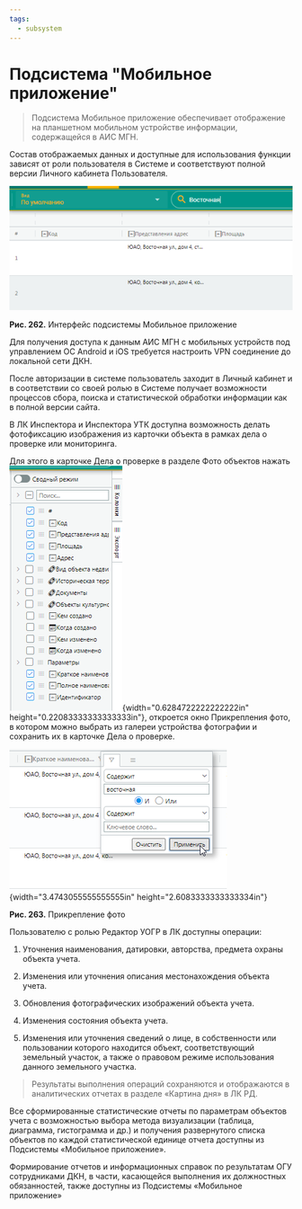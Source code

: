 ```yaml
---
tags:
  - subsystem
---
```

Подсистема \"Мобильное приложение\"
===================================

> Подсистема Мобильное приложение обеспечивает отображение на планшетном
> мобильном устройстве информации, содержащейся в АИС МГН.

Состав отображаемых данных и доступные для использования функции зависят
от роли пользователя в Системе и соответствуют полной версии Личного
кабинета Пользователя.

![](images/media/image1.png)

**Рис. 262.** Интерфейс подсистемы Мобильное приложение

Для получения доступа к данным АИС МГН с мобильных устройств под
управлением ОС Android и iOS требуется настроить VPN соединение до
локальной сети ДКН.

После авторизации в системе пользователь заходит в Личный кабинет и в
соответствии со своей ролью в Системе получает возможности процессов
сбора, поиска и статистической обработки информации как в полной версии
сайта.

В ЛК Инспектора и Инспектора УТК доступна возможность делать
фотофиксацию изображения из карточки объекта в рамках дела о проверке
или мониторинга.

Для этого в карточке Дела о проверке в разделе Фото объектов нажать
![](images/media/image2.png){width="0.6284722222222222in"
height="0.22083333333333333in"}, откроется окно Прикрепления фото, в
котором можно выбрать из галереи устройства фотографии и сохранить их в
карточке Дела о проверке.

![](images/media/image3.png){width="3.4743055555555555in"
height="2.6083333333333334in"}

**Рис. 263.** Прикрепление фото

Пользователю с ролью Редактор УОГР в ЛК доступны операции:

1.  Уточнения наименования, датировки, авторства, предмета охраны
    объекта учета.

2.  Изменения или уточнения описания местонахождения объекта учета.

3.  Обновления фотографических изображений объекта учета.

4.  Изменения состояния объекта учета.

5.  Изменения или уточнения сведений о лице, в собственности или
    пользовании которого находится объект, соответствующий земельный
    участок, а также о правовом режиме использования данного земельного
    участка.

> Результаты выполнения операций сохраняются и отображаются в
> аналитических отчетах в разделе «Картина дня» в ЛК РД.

Все сформированные статистические отчеты по параметрам объектов учета с
возможностью выбора метода визуализации (таблица, диаграмма, гистограмма
и др.) и получения развернутого списка объектов по каждой статистической
единице отчета доступны из Подсистемы «Мобильное приложение».

Формирование отчетов и информационных справок по результатам ОГУ
сотрудниками ДКН, в части, касающейся выполнения их должностных
обязанностей, также доступны из Подсистемы «Мобильное приложение»
